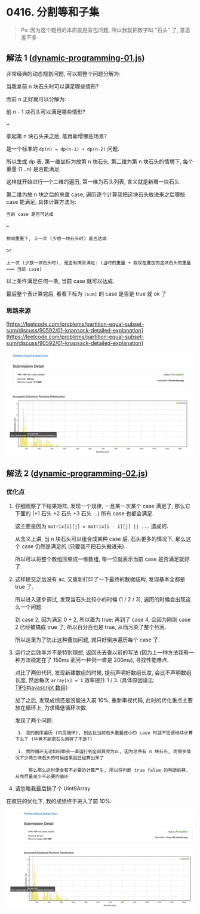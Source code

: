 # 0416. 分割等和子集

> Ps: 因为这个题目的本质就是背包问题, 所以我就把数字叫 "石头" 了, 意思差不多 

## 解法 1 ([dynamic-programming-01.js](./dynamic-programming-01.js))

非常经典的动态规划问题, 可以把整个问题分解为:

当我拿前 n 块石头时可以满足哪些情形?

而前 n 正好就可以分解为:

前 n - 1 块石头可以满足哪些情形?

\+ 

拿起第 n 块石头来之后, 能再新增哪些场景?

是一个标准的 `dp(n) = dp(n-1) + dp(n-2)` 问题.

所以生成 dp 表, 第一维坐标为放第 n 块石头, 第二维为第 n 块石头的情境下, 每个重量 (1...n) 是否能满足.

这样就开始进行一个二维的遍历, 第一维为石头列表, 含义就是新增一块石头.

第二维为放 n 块之后的总重 case, 遍历逐个计算我把这块石头放进来之后哪些 case 能满足, 具体计算方法为: 

```
当前 case 是否可达成

= 

相同重量下, 上一次 (少放一块石头时) 能否达成

or

上一次 (少放一块石头时), 是否有情景满足: (当时的重量 + 我现在要加的这块石头的重量 === 当前 case) 
```

以上条件满足任何一条, 当前 case 就可以达成.

最后整个表计算完后, 看看下标为 `[sum]` 的 case 是否是 true 就 ok 了

### 思路来源

[https://leetcode.com/problems/partition-equal-subset-sum/discuss/90592/01-knapsack-detailed-explanation](https://leetcode.com/problems/partition-equal-subset-sum/discuss/90592/01-knapsack-detailed-explanation)

![成绩](assets/dynamic-programming-01.png)

## 解法 2 ([dynamic-programming-02.js](./dynamic-programming-02.js))

### 优化点

1. 仔细观察了下结果矩阵, 发现一个规律, 一旦某一次某个 case 满足了, 那么它下面的 (+1 石头 +2 石头 +3 石头 ...) 所有 case 也都会满足.

    这主要是因为 `matrix[i][j] = matrix[i - 1][j] || ...` 造成的.

    从含义上讲, 当 n 块石头可以组合成某种 case 后, 石头更多的情况下, 那么这个 case 仍然是满足的 (只要我不把石头搬进来).

    所以可以将整个数组压缩成一维数组, 每一位就表示当前 case 是否满足就好了.
    
1. 这样提交之后没有 ac, 又重新打印了一下最终的数据结构, 发现基本全都是 true 了.

    所以进入逐步调试, 发现当石头比较小的时候 (1 / 2 / 3), 遍历的时候会出现这么一个问题:
    
    到 case 2, 因为满足 0 + 2, 所以置为 true; 再到了 case 4, 会因为刚刚 case 2 已经被搞成 true 了, 所以百分百也是 true, 从而污染了整个列表.
    
    所以这里为了防止这种叠加问题, 就只好倒序遍历每个 case 了.
    
1. 运行之后效率并不是特别理想, 返回头去查以前的写法 (因为上一种方法我有一种方法稳定在了 150ms 而另一种则一直是 200ms), 寻找性能难点.

    对比了两份代码, 发现新建数组的时候, 提前声明好数组长度, 会比不声明数组长度, 然后每次 `array[x] = 1` 效率提升 1 / 3. (具体原因请见: [TIPS#javascript 数组](../TIPS.md#javascript-数组))

    加了之后, 发现成绩还是没能进入前 10%, 重新审视代码, 此时的优化重点主要放在循环上, 力求降低循环次数. 
    
    发现了两个问题:
    
        1. 我的倒序遍历 (内层循环), 到达比当前石头重量还小的 case 时就不应该继续计算下去了 (毕竟不能把石头掰碎了不是?) 
    
        1. 我的循环无论如何都会一直运行到全部算完为止, 因为总共有 n 块石头, 而很多情况下少两三块石头的时候结果就已经算出来了
        
            那么那么这时便会有不必要的计算产生, 所以将判断 true false 的判断前移, 从而尽量减少不必要的循环
         
1. 请忽略我最后搞了个 Uint8Array 
            
在疯狂的优化下, 我的成绩终于进入了前 10%:

![成绩](./assets/dynamic-programming-02.png)
